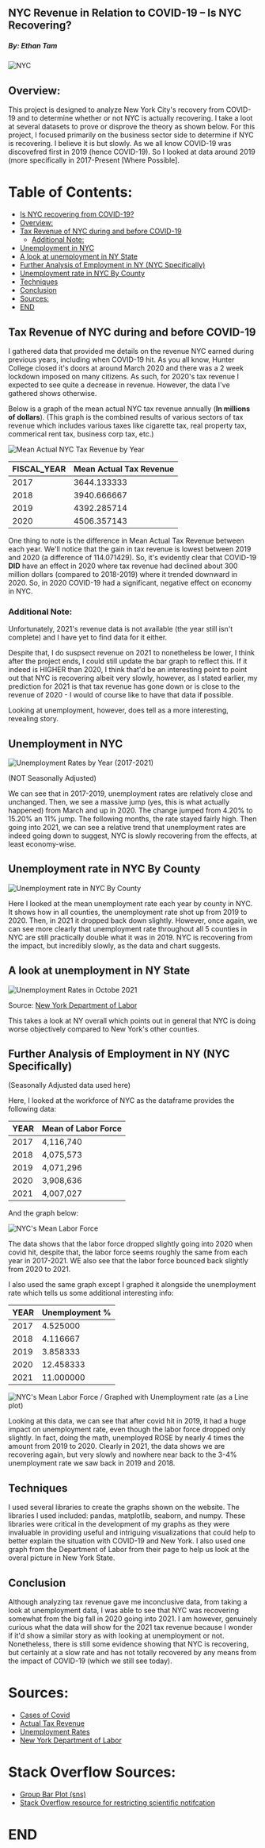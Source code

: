 ## NYC Revenue in Relation to COVID-19 – Is NYC Recovering?

##### By: Ethan Tam

![NYC](https://www.topviewnyc.com/content/uploads/packages/5b6073e798d38_4_800.jpg)

## Overview:
This project is designed to analyze New York City's recovery from COVID-19 and to determine whether or not NYC is actually recovering. I take a loot at several datasets to prove or disprove the theory as shown below. For this project, I focused primarily on the business sector side to determine if NYC is recovering. I believe it is but slowly. As we all know COVID-19 was discovefred first in 2019 (hence COVID-19). So I looked at data around 2019 (more specifically in 2017-Present [Where Possible].

# Table of Contents:
- [Is NYC recovering from COVID-19?](#is-nyc-recovering-from-covid-19)
- [Overview:](#overview)
- [Tax Revenue of NYC during and before COVID-19](#tax-revenue-of-nyc-during-and-before-covid-19)
	- [Additional Note:](#additional-note)
- [Unemployment in NYC](#unemployment-in-nyc)
- [A look at unemployment in NY State](#a-look-at-unemployment-in-ny-state)
- [Further Analysis of Employment in NY (NYC Specifically)](#further-analysis-of-employment-in-ny-nyc-specifically)
- [Unemployment rate in NYC By County](#Unemployment-rate-in-NYC-By-County)
- [Techniques](#techniques)
- [Conclusion](#conclusion)
- [Sources:](#sources)
- [END](#end)


## Tax Revenue of NYC during and before COVID-19

I gathered data that provided me details on the revenue NYC earned during previous years, including when COVID-19 hit. As you all know, Hunter College closed it's doors at around March 2020 and there was a 2 week lockdown imposed on many citizens. As such, for 2020's tax revenue I expected to see quite a decrease in revenue. However, the data I've gathered shows otherwise.

Below is a graph of the mean actual NYC tax revenue annually (**In millions of dollars**). (This graph is the combined results of various sectors of tax revenue which includes various taxes like cigarette tax, real property tax, commerical rent tax, business corp tax, etc.)

![Mean Actual NYC Tax Revenue by Year](https://raw.githubusercontent.com/Etam4225/COVID19-NYC-Recovering/main/Mean%20annual%20Revenue%20Yearly.PNG)

| FISCAL_YEAR  | Mean Actual Tax Revenue |
| ------------- | ------------- |
| 2017  | 3644.133333  |
| 2018  | 3940.666667  |
| 2019  | 4392.285714  |
|2020   | 4506.357143  |

One thing to note is the difference in Mean Actual Tax Revenue between each year. We'll notice that the gain in tax revenue is lowest between 2019 and 2020 (a difference of 114.071429). So, it's evidently clear that COVID-19 **DID** have an effect in 2020 where tax revenue had declined about 300 million dollars (compared to 2018-2019) where it trended downward in 2020. So, in 2020 COVID-19 had a significant, negative effect on economy in NYC.

### Additional Note:
Unfortunately, 2021's revenue data is not available (the year still isn't complete) and I have yet to find data for it either.

Despite that, I do suspsect revenue on 2021 to nonetheless be lower, I think after the project ends, I could still update the bar graph to reflect this. If it indeed is HIGHER than 2020, I think that'd be an interesting point to point out that NYC is recovering albeit very slowly, however, as I stated earlier, my prediction for 2021 is that tax revenue has gone down or is close to the revenue of 2020 - I would of course like to have that data if possible.

Looking at unemployment, however, does tell as a more interesting, revealing story.

## Unemployment in NYC

![Unemployment Rates by Year (2017-2021)](https://raw.githubusercontent.com/Etam4225/COVID19-NYC-Recovering/main/Figure_1.png)

(NOT Seasonally Adjusted)

We can see that in 2017-2019, unemployment rates are relatively close and unchanged. Then, we see a massive jump (yes, this is what actually happened) from March and up in 2020.
The change jumped from 4.20% to 15.20% an 11% jump. The following months, the rate stayed fairly high. Then going into 2021, we can see a relative trend that unemployment rates are indeed going down to suggest, NYC is slowly recovering from the effects, at least economy-wise.

## Unemployment rate in NYC By County

![Unemployment rate in NYC By County](https://raw.githubusercontent.com/Etam4225/COVID19-NYC-Recovering/main/unemployment%20by%20county.PNG)

Here I looked at the mean unemployment rate each year by county in NYC. It shows how in all counties, the unemployment rate shot up from 2019 to 2020. Then, in 2021 it dropped back down slightly. However, once again, we can see more clearly that unemployment rate throughout all 5 counties in NYC are still practically double what it was in 2019. NYC is recovering from the impact, but incredibly slowly, as the data and chart suggests. 

## A look at unemployment in NY State
![Unemployment Rates in Octobe 2021](https://raw.githubusercontent.com/Etam4225/COVID19-NYC-Recovering/main/Department%20of%20Labor%20New%20York%20unemployment%20rate.PNG)

Source: [New York Department of Labor](https://dol.ny.gov/system/files/documents/2021/11/state-labor-department-releases-preliminary-october-2021-area-unemployment-rates.pdf)

This takes a look at NY overall which points out in general that NYC is doing worse objectively compared to New York's other counties.

## Further Analysis of Employment in NY (NYC Specifically)
(Seasonally Adjusted data used here)

Here, I looked at the workforce of NYC as the dataframe provides the following data:

| YEAR  | Mean of Labor Force |
| ------------- | ------------- |
|2017  |  4,116,740|
|2018 |   4,075,573|
|2019  |  4,071,296|
|2020  |  3,908,636|
|2021  |  4,007,027|

And the graph below:

![NYC's Mean Labor Force](https://raw.githubusercontent.com/Etam4225/COVID19-NYC-Recovering/main/Mean%20annual%20Revenue%20Yearly.PNG)

The data shows that the labor force dropped slightly going into 2020 when covid hit, despite that, the labor force seems roughly the same from each year in 2017-2021. WE also see that the labor force bounced back slightly from 2020 to 2021.

I also used the same graph except I graphed it alongside the unemployment rate which tells us some additional interesting info:


 | YEAR  | Unemployment % |
| ------------- | ------------- |
|2017 | 4.525000|
|2018   | 4.116667|
|2019   |   3.858333|
|2020    |  12.458333|
|2021    |  11.000000|

![NYC's Mean Labor Force / Graphed with Unemployment rate (as a Line plot)](https://raw.githubusercontent.com/Etam4225/COVID19-NYC-Recovering/main/Mean%20Labor%20Force%20and%20Mean%20unemployment.PNG)

Looking at this data, we can see that after covid hit in 2019, it had a huge impact on unemployment rate, even though the labor force dropped only slightly. In fact, doing the math, unemployed ROSE by nearly 4 times the amount from 2019 to 2020. Clearly in 2021, the data shows we are recovering again, but very slowly and nowhere near back to the 3-4% unemployment rate we saw back in 2019 and 2018.





## Techniques
I used several libraries to create the graphs shown on the website. The libraries I used included: pandas, matplotlib, seaborn, and numpy. These libraries were critical in the development of my graphs as they were invaluable in providing useful and intriguing visualizations that could help to better explain the situation with COVID-19 and New York. I also used one graph from the Department of Labor from their page to help us look at the overal picture in New York State.

## Conclusion

Although analyzing tax revenue gave me inconclusive data, from taking a look at unemployment data, I was able to see that NYC was recovering somewhat from the big fall in 2020 going into 2021. I am however, genuinely curious what the data will show for the 2021 tax revenue because I wonder if it'd show a similar story as with looking at unemployment or not. Nonetheless, there is still some evidence showing that NYC is recovering, but certainly at a slow rate and has not totally recovered by any means from the impact of COVID-19 (which we still see today).

# Sources:
- [Cases of Covid](https://data.cityofnewyork.us/Health/COVID-19-Daily-Counts-of-Cases-Hospitalizations-an/rc75-m7u3/data)  
- [Actual Tax Revenue](https://data.cityofnewyork.us/City-Government/New-York-City-Tax-Revenue-Actuals/j3uq-sh95)  
- [Unemployment Rates](https://statistics.labor.ny.gov/laus.asp)  
- [New York Department of Labor](https://dol.ny.gov/system/files/documents/2021/11/state-labor-department-releases-preliminary-october-2021-area-unemployment-rates.pdf)


# Stack Overflow Sources:
- [Group Bar Plot (sns)](https://stackoverflow.com/questions/47796264/how-to-create-a-grouped-bar-plot)
- [Stack Overflow resource for restricting scientific notifcation](https://stackoverflow.com/questions/46735745/how-to-control-scientific-notation-in-matplotlib)

# END

